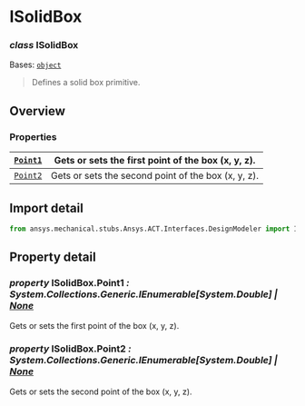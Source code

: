 <a id="isolidbox"></a>

# ISolidBox

<a id="ISolidBox"></a>

### *class* ISolidBox

Bases: [`object`](https://docs.python.org/3/library/functions.html#object)

> Defines a solid box primitive.

> <!-- !! processed by numpydoc !! -->

<a id="overview"></a>

## Overview

### Properties

| [`Point1`](#ISolidBox.Point1)   | Gets or sets the first point of the box (x, y, z).   |
|---------------------------------|------------------------------------------------------|
| [`Point2`](#ISolidBox.Point2)   | Gets or sets the second point of the box (x, y, z).  |

<a id="import-detail"></a>

## Import detail

```python
from ansys.mechanical.stubs.Ansys.ACT.Interfaces.DesignModeler import ISolidBox
```

<a id="property-detail"></a>

## Property detail

<a id="ISolidBox.Point1"></a>

### *property* ISolidBox.Point1 *: System.Collections.Generic.IEnumerable[System.Double] | [None](https://docs.python.org/3/library/constants.html#None)*

Gets or sets the first point of the box (x, y, z).

<!-- !! processed by numpydoc !! -->

<a id="ISolidBox.Point2"></a>

### *property* ISolidBox.Point2 *: System.Collections.Generic.IEnumerable[System.Double] | [None](https://docs.python.org/3/library/constants.html#None)*

Gets or sets the second point of the box (x, y, z).

<!-- !! processed by numpydoc !! -->

